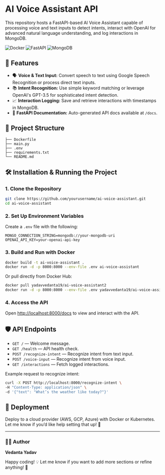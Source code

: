 # AI Voice Assistant API

This repository hosts a FastAPI-based AI Voice Assistant capable of processing voice and text inputs to detect intents, interact with OpenAI for advanced natural language understanding, and log interactions in MongoDB.

![Docker](https://img.shields.io/badge/Docker-✔️-blue) ![FastAPI](https://img.shields.io/badge/FastAPI-✔️-green) ![MongoDB](https://img.shields.io/badge/MongoDB-✔️-green)

## 🚀 Features
- 🗣 **Voice & Text Input:** Convert speech to text using Google Speech Recognition or process direct text inputs.
- 📚 **Intent Recognition:** Use simple keyword matching or leverage OpenAI's GPT-3.5 for sophisticated intent detection.
- 📈 **Interaction Logging:** Save and retrieve interactions with timestamps in MongoDB.
- 📘 **FastAPI Documentation:** Auto-generated API docs available at `/docs`.

## 📂 Project Structure
```
├── Dockerfile
├── main.py
├── .env
├── requirements.txt
└── README.md
```

## 🛠️ Installation & Running the Project

### 1. Clone the Repository
```sh
git clone https://github.com/yourusername/ai-voice-assistant.git
cd ai-voice-assistant
```

### 2. Set Up Environment Variables
Create a `.env` file with the following:
```
MONGO_CONNECTION_STRING=mongodb://your-mongodb-uri
OPENAI_API_KEY=your-openai-api-key
```

### 3. Build and Run with Docker
```sh
docker build -t ai-voice-assistant .
docker run -d -p 8000:8000 --env-file .env ai-voice-assistant
```

Or pull directly from Docker Hub:
```sh
docker pull yadavvedanta19/ai-voice-assistant2
docker run -d -p 8000:8000 --env-file .env yadavvedanta19/ai-voice-assistant2
```

### 4. Access the API
Open [http://localhost:8000/docs](http://localhost:8000/docs) to view and interact with the API.

## 🛡️ API Endpoints
- `GET /` — Welcome message.
- `GET /health` — API health check.
- `POST /recognize-intent` — Recognize intent from text input.
- `POST /voice-input` — Recognize intent from voice input.
- `GET /interactions` — Fetch logged interactions.

Example request to recognize intent:
```sh
curl -X POST http://localhost:8000/recognize-intent \
-H "Content-Type: application/json" \
-d '{"text": "What’s the weather like today?"}'
```

## 🏁 Deployment
Deploy to a cloud provider (AWS, GCP, Azure) with Docker or Kubernetes. Let me know if you’d like help setting that up! 🚀

---

### 🧑‍💻 Author
**Vedanta Yadav**

Happy coding! 💡 Let me know if you want to add more sections or refine anything! 🚀

